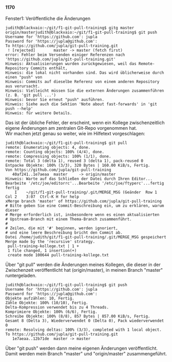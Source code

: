 #### 1170

Fenster1: Veröffentliche die Änderungen

```
judith@blackvaio:~/git/f1-git-pull-training$ gitg master origin/masterjudith@blackvaio:~/git/f1-git-pull-training$ git push
Username for 'https://github.com': jupla
Password for 'https://jupla@github.com': 
To https://github.com/jupla/git-pull-training.git
 ! [rejected]        master -> master (fetch first)
error: Fehler beim Versenden einiger Referenzen nach 'https://github.com/jupla/git-pull-training.git'
Hinweis: Aktualisierungen wurden zurückgewiesen, weil das Remote-Repository Commits enthält,
Hinweis: die lokal nicht vorhanden sind. Das wird üblicherweise durch einen "push" von
Hinweis: Commits auf dieselbe Referenz von einem anderen Repository aus verursacht.
Hinweis: Vielleicht müssen Sie die externen Änderungen zusammenführen (z. B. 'git pull ...')
Hinweis: bevor Sie erneut "push" ausführen.
Hinweis: Siehe auch die Sektion 'Note about fast-forwards' in 'git push --help'
Hinweis: für weitere Details.
```

Das ist der übliche Fehler, der erscheint, wenn ein Kollege
zwischenzeitlich eigene Änderungen am zentralen Git-Repo
vorgenommen hat.      
Wir machen jetzt genau so weiter, wie im
Hilfetext vorgeschlagen:

```
judith@blackvaio:~/git/f1-git-pull-training$ git pull
remote: Enumerating objects: 4, done.
remote: Counting objects: 100% (4/4), done.
remote: Compressing objects: 100% (1/1), done.
remote: Total 3 (delta 1), reused 3 (delta 1), pack-reused 0
Entpacke Objekte: 100% (3/3), 320 Bytes | 160.00 KiB/s, Fertig.
Von https://github.com/jupla/git-pull-training
   40af241..1e7aeaa  master     -> origin/master
Hinweis: Warte auf das Schließen der Datei durch Ihren Editor... Bearbeite '/etc/joe/editorrc'...Bearbeite '/etc/joe/ftyperc'...fertig
fertig
    I    ~/git/f1-git-pull-training/.git/MERGE_MSG (Geänder  Row 1    Col 2    3:07  Ctrl-K H for help
xMerge branch 'master' of https://github.com/jupla/git-pull-training
# Bitte geben Sie eine Commit-Beschreibung ein, um zu erklären, warum dieser
# Merge erforderlich ist, insbesondere wenn es einen aktualisierten
# Upstream-Branch mit einem Thema-Branch zusammenführt.
#
# Zeilen, die mit '#' beginnen, werden ignoriert,
# und eine leere Beschreibung bricht den Commit ab.
Datei /home/judith/git/f1-git-pull-training/.git/MERGE_MSG gespeichert
Merge made by the 'recursive' strategy.
 pull-training-kollege.txt | 1 +
 1 file changed, 1 insertion(+)
 create mode 100644 pull-training-kollege.txt
```

Über "git pull" werden die Änderungen meines Kollegen, die dieser in der Zwischenzeit veröffentlicht hat (origin/master), 
in meinen Branch "master" runtergeladen.

```
judith@blackvaio:~/git/f1-git-pull-training$ git push
Username for 'https://github.com': jupla
Password for 'https://jupla@github.com': 
Objekte aufzählen: 10, Fertig.
Zähle Objekte: 100% (10/10), Fertig.
Delta-Kompression verwendet bis zu 4 Threads.
Komprimiere Objekte: 100% (6/6), Fertig.
Schreibe Objekte: 100% (8/8), 857 Bytes | 857.00 KiB/s, Fertig.
Gesamt 8 (Delta 3), Wiederverwendet 0 (Delta 0), Pack wiederverwendet 0
remote: Resolving deltas: 100% (3/3), completed with 1 local object.
To https://github.com/jupla/git-pull-training.git
   1e7aeaa..12b71de  master -> master
```
Über "git push" werden dann meine eigenen Änderungen veröffentlicht. Damit werden mein Branch "master" und "origin/master" zusammengeführt.


